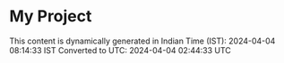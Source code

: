 # My Project

This content is dynamically generated in Indian Time (IST): 2024-04-04 08:14:33 IST
Converted to UTC: 2024-04-04 02:44:33 UTC
